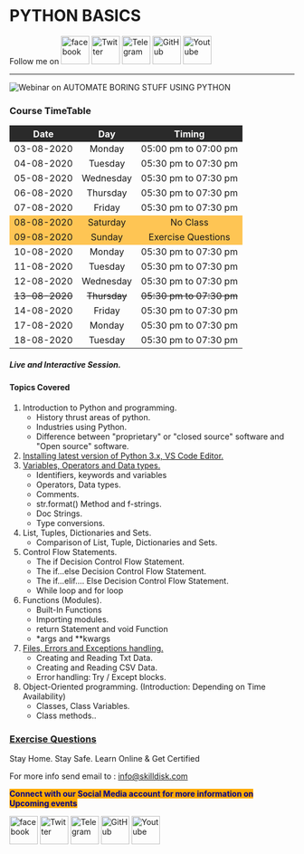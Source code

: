 # PYTHON BASICS
Follow me on     <a target="_blank" href="https://www.facebook.com/skilldisk"><img style="width: 50px;"
            src="https://img.icons8.com/fluent/96/facebook-new.png" alt="facebook"></a>
    <a target="_blank" href="https://twitter.com/skilldisk"><img style="width: 50px;"
            src="https://img.icons8.com/fluent/96/twitter.png" alt="Twitter"></a>
    <a target="_blank" href="https://t.me/skilldisk/"><img style="width: 50px;"
            src="https://img.icons8.com/color/2x/telegram-app.png" alt="Telegram"></a>
    <a target="_blank" href="https://github.com/skilldisk"><img style="width: 50px;"
            src="https://img.icons8.com/fluent/96/github.png" alt="GitHub"></a>
    <a target="_blank" href="https://www.youtube.com/channel/UC41IWICHdLr7uCeeOCPFnpQ"><img style="width: 50px;"
            src="https://img.icons8.com/office/2x/youtube.png" alt="Youtube"></a>

---- 
![Webinar on AUTOMATE BORING STUFF USING PYTHON](static/banner.png)

### Course TimeTable

<div>
    <table style="text-align: center;">
            <tr style="background-color: #2a2a2a;color: white;">
                <th>Date</th>
                <th>Day</th>
                <th>Timing</th>
            </tr>
            <tr>
                <td>03-08-2020</td>
                <td>Monday</td>
                <td>05:00 pm to 07:00 pm</td>
            </tr>
            <tr>
                <td>04-08-2020</td>
                <td>Tuesday</td>
                <td>05:30 pm to 07:30 pm</td>
            </tr>
            <tr>
                <td>05-08-2020</td>
                <td>Wednesday</td>
                <td>05:30 pm to 07:30 pm</td>
            </tr>
            <tr>
                <td>06-08-2020</td>
                <td>Thursday</td>
                <td>05:30 pm to 07:30 pm</td>
            </tr>
            <tr>
                <td>07-08-2020</td>
                <td>Friday</td>
                <td>05:30 pm to 07:30 pm</td>
            </tr>
            <tr style="background-color: #ffaa00aa;">
                <td>08-08-2020</td>
                <td>Saturday</td>
                <td>No Class</td>
            </tr>
            <tr style="background-color: #ffaa00aa;">
                <td>09-08-2020</td>
                <td>Sunday</td>
                <td>Exercise Questions</td>
            </tr>
            <tr>
                <td>10-08-2020</td>
                <td>Monday</td>
                <td>05:30 pm to 07:30 pm</td>
            </tr>
            <tr>
                <td>11-08-2020</td>
                <td>Tuesday</td>
                <td>05:30 pm to 07:30 pm</td>
            </tr>
            <tr>
                <td>12-08-2020</td>
                <td>Wednesday</td>
                <td>05:30 pm to 07:30 pm</td>
            </tr>
            <tr>
                <td> <del>13-08-2020</del></td>
                <td><del>Thursday</del></td>
                <td><del>05:30 pm to 07:30 pm</del></td>
            </tr>
            <tr>
                <td>14-08-2020</td>
                <td>Friday</td>
                <td>05:30 pm to 07:30 pm</td>
            </tr>
            <tr>
                <td>17-08-2020</td>
                <td>Monday</td>
                <td>05:30 pm to 07:30 pm</td>
            </tr>
            <tr>
                <td>18-08-2020</td>
                <td>Tuesday</td>
                <td>05:30 pm to 07:30 pm</td>
            </tr>
    </table>
</div>
    
##### Live and Interactive Session.
#### Topics Covered
1. Introduction to Python and programming. 
	* History thrust areas of python. 
	* Industries using Python. 
	* Difference between "proprietary" or "closed source" software and "Open source" software. 
2. [Installing latest version of Python 3.x, VS Code Editor.](installationSteps/installation.md) 
3. [Variables, Operators and Data types.](DataTypes/notes.md) 
   * Identifiers, keywords and variables 
   * Operators, Data types. 
   * Comments.
   * str.format() Method and f-strings. 
   *  Doc Strings.
   *  Type conversions. 
4. List, Tuples, Dictionaries and Sets. 
   * Comparison of List, Tuple, Dictionaries and Sets.
5. Control Flow Statements. 
   * The if Decision Control Flow Statement. 
   * The if...else Decision Control Flow Statement. 
   * The if...elif.... Else Decision Control Flow Statement. 
   * While loop and for loop 
6. Functions (Modules). 
   * Built-In Functions 
   * Importing modules. 
   * return Statement and void Function 
   * *args and **kwargs 
7. [Files, Errors and Exceptions handling.](files_ex/files_readme.md) 
    * Creating and Reading Txt Data.
    * Creating and Reading CSV Data. 
    * Error handling: Try / Except blocks. 
8. Object-Oriented programming. (Introduction: Depending on Time Availability) 
    * Classes, Class Variables.
    * Class methods..

### [Exercise Questions](snippets/exercise.md)

Stay Home. Stay Safe. Learn Online & Get Certified

For more info send email to :
info@skilldisk.com

<p><b style="color:darkblue;background-color: #fa0;"> Connect with our Social Media account for more information on
            Upcoming events</b></p>
    <a target="_blank" href="https://www.facebook.com/skilldisk"><img style="width: 50px;"
            src="https://img.icons8.com/fluent/96/facebook-new.png" alt="facebook"></a>
    <a target="_blank" href="https://twitter.com/skilldisk"><img style="width: 50px;"
            src="https://img.icons8.com/fluent/96/twitter.png" alt="Twitter"></a>
    <a target="_blank" href="https://t.me/skilldisk/"><img style="width: 50px;"
            src="https://img.icons8.com/color/2x/telegram-app.png" alt="Telegram"></a>
    <a target="_blank" href="https://github.com/skilldisk"><img style="width: 50px;"
            src="https://img.icons8.com/fluent/96/github.png" alt="GitHub"></a>
    <a target="_blank" href="https://www.youtube.com/channel/UC41IWICHdLr7uCeeOCPFnpQ"><img style="width: 50px;"
            src="https://img.icons8.com/office/2x/youtube.png" alt="Youtube"></a>



<!-- icons with padding -->
[1.1]: http://i.imgur.com/tXSoThF.png
[2.1]: http://i.imgur.com/P3YfQoD.png
[3.1]: http://i.imgur.com/0o48UoR.png

<!-- links to social media accounts -->
[1]: http://www.twitter.com/skilldisk
[2]: http://www.facebook.com/skilldisk
[3]: http://www.github.com/skilldisk
